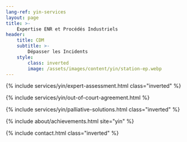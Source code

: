 ```yaml
---
lang-ref: yin-services
layout: page
title: >-
    Expertise ENR et Procédés Industriels
header:
    title: CDM
    subtitle: >-
        Dépasser les Incidents
    style:
        class: inverted
        image: /assets/images/content/yin/station-ep.webp
---
```


{% include services/yin/expert-assessment.html class="inverted" %}

{% include services/yin/out-of-court-agreement.html %}

{% include services/yin/palliative-solutions.html class="inverted" %}

{% include about/achievements.html site="yin" %}

{% include contact.html class="inverted" %}

